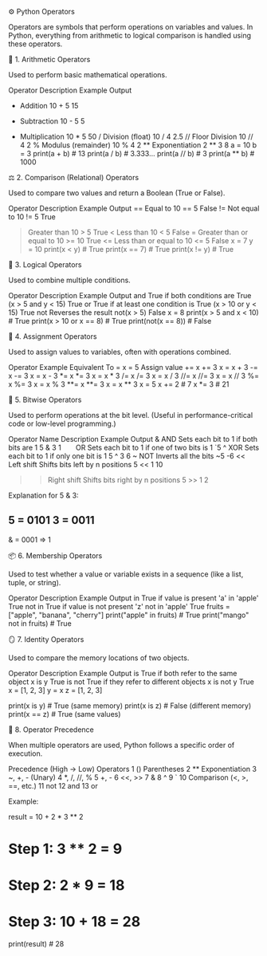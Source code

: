 ⚙️ Python Operators

Operators are symbols that perform operations on variables and values.
In Python, everything from arithmetic to logical comparison is handled using these operators.

🧮 1. Arithmetic Operators

Used to perform basic mathematical operations.

Operator	Description	Example	Output
+	Addition	10 + 5	15
-	Subtraction	10 - 5	5
*	Multiplication	10 * 5	50
/	Division (float)	10 / 4	2.5
//	Floor Division	10 // 4	2
%	Modulus (remainder)	10 % 4	2
**	Exponentiation	2 ** 3	8
a = 10
b = 3
print(a + b)   # 13
print(a / b)   # 3.333...
print(a // b)  # 3
print(a ** b)  # 1000

⚖️ 2. Comparison (Relational) Operators

Used to compare two values and return a Boolean (True or False).

Operator	Description	Example	Output
==	Equal to	10 == 5	False
!=	Not equal to	10 != 5	True
>	Greater than	10 > 5	True
<	Less than	10 < 5	False
>=	Greater than or equal to	10 >= 10	True
<=	Less than or equal to	10 <= 5	False
x = 7
y = 10
print(x < y)   # True
print(x == 7)  # True
print(x != y)  # True

🧠 3. Logical Operators

Used to combine multiple conditions.

Operator	Description	Example	Output
and	True if both conditions are True	(x > 5 and y < 15)	True
or	True if at least one condition is True	(x > 10 or y < 15)	True
not	Reverses the result	not(x > 5)	False
x = 8
print(x > 5 and x < 10)   # True
print(x > 10 or x == 8)   # True
print(not(x == 8))        # False

💾 4. Assignment Operators

Used to assign values to variables, often with operations combined.

Operator	Example	Equivalent To
=	x = 5	Assign value
+=	x += 3	x = x + 3
-=	x -= 3	x = x - 3
*=	x *= 3	x = x * 3
/=	x /= 3	x = x / 3
//=	x //= 3	x = x // 3
%=	x %= 3	x = x % 3
**=	x **= 3	x = x ** 3
x = 5
x += 2   # 7
x *= 3   # 21

🔢 5. Bitwise Operators

Used to perform operations at the bit level.
(Useful in performance-critical code or low-level programming.)

Operator	Name	Description	Example	Output
&	AND	Sets each bit to 1 if both bits are 1	5 & 3	1
`	`	OR	Sets each bit to 1 if one of two bits is 1	`5
^	XOR	Sets each bit to 1 if only one bit is 1	5 ^ 3	6
~	NOT	Inverts all the bits	~5	-6
<<	Left shift	Shifts bits left by n positions	5 << 1	10
>>	Right shift	Shifts bits right by n positions	5 >> 1	2

Explanation for 5 & 3:

5 = 0101
3 = 0011
------------
& = 0001  => 1

📦 6. Membership Operators

Used to test whether a value or variable exists in a sequence (like a list, tuple, or string).

Operator	Description	Example	Output
in	True if value is present	'a' in 'apple'	True
not in	True if value is not present	'z' not in 'apple'	True
fruits = ["apple", "banana", "cherry"]
print("apple" in fruits)      # True
print("mango" not in fruits)  # True

🪞 7. Identity Operators

Used to compare the memory locations of two objects.

Operator	Description	Example	Output
is	True if both refer to the same object	x is y	True
is not	True if they refer to different objects	x is not y	True
x = [1, 2, 3]
y = x
z = [1, 2, 3]

print(x is y)      # True  (same memory)
print(x is z)      # False (different memory)
print(x == z)      # True  (same values)

🧮 8. Operator Precedence

When multiple operators are used, Python follows a specific order of execution.

Precedence (High → Low)	Operators
1	() Parentheses
2	** Exponentiation
3	~, +, - (Unary)
4	*, /, //, %
5	+, -
6	<<, >>
7	&
8	^
9	`
10	Comparison (<, >, ==, etc.)
11	not
12	and
13	or

Example:

result = 10 + 2 * 3 ** 2
# Step 1: 3 ** 2 = 9
# Step 2: 2 * 9 = 18
# Step 3: 10 + 18 = 28
print(result)  # 28
